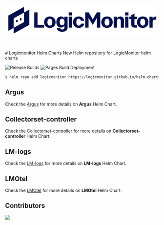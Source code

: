 <h1 align="center">
  <br>
  <a href="https://github.com/logicmonitor/helm-charts">
    <img src="https://github.com/logicmonitor/helm-charts/blob/master/lm_logo.png?raw=true" alt="helm-charts" width="500"></a>
  <br>
</h1>

<br>
# Logicmonitor Helm Charts
New Helm repository for LogicMonitor helm charts

![Release Builds](https://github.com/logicmonitor/helm-charts/actions/workflows/release.yml/badge.svg?branch=main) ![Pages Build Deployment](https://github.com/logicmonitor/helm-charts/actions/workflows/pages/pages-build-deployment/badge.svg)

```bash
$ helm repo add logicmonitor https://logicmonitor.github.io/helm-charts
```

## Argus
Check the [Argus](charts/argus/README.md) for more details on **Argus** Helm Chart.

## Collectorset-controller
Check the [Collectorset-controller](charts/collectorset-controller/README.md) for more details on **Collectorset-controller** Helm Chart.

## LM-logs
Check the [LM-logs](charts/lm-logs/README.md) for more details on **LM-logs** Helm Chart.

## LMOtel
Check the [LMOtel](charts/lmotel/README.md) for more details on **LMOtel** Helm Chart.

## Contributors

<a href="https://github.com/logicmonitor/helm-charts/graphs/contributors">
  <img src="https://contributors-img.firebaseapp.com/image?repo=logicmonitor/helm-charts" />
</a>
